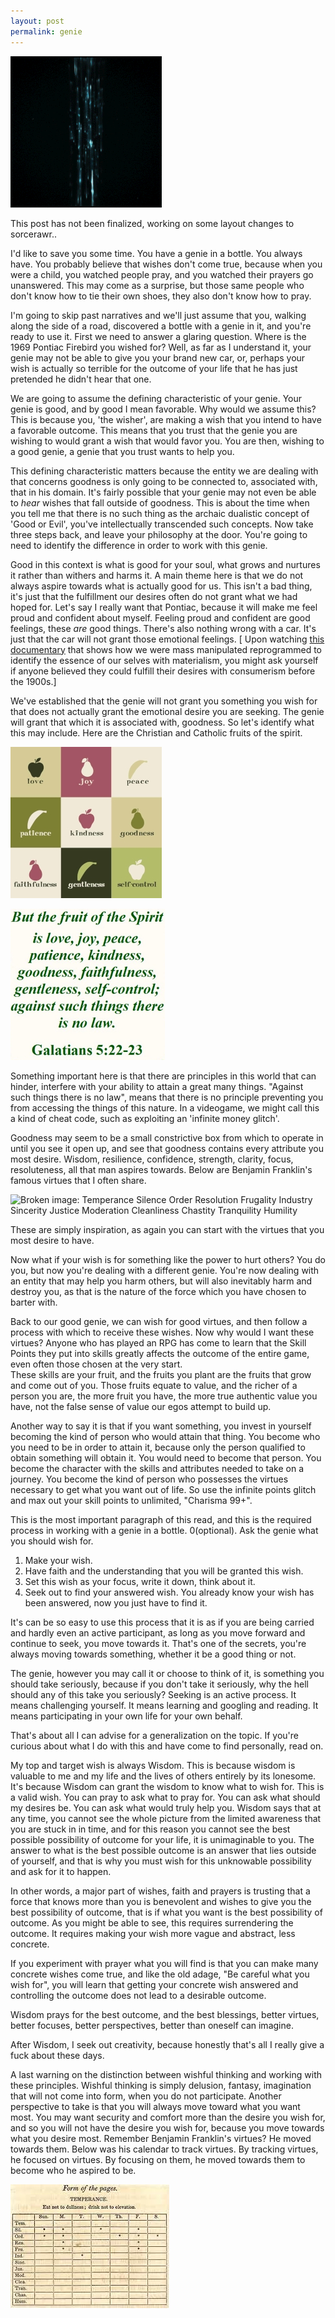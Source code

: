 ```yaml
---
layout: post
permalink: genie
---
```


<a href="{{ page.url }}"> ![image](/img/unused-energy-13.gif) </a>


This post has not been finalized, working on some layout changes to sorcerawr..

I'd like to save you some time. You have a genie in a bottle. You always have. You probably believe that
wishes don't come true, because when you were a child, you watched people pray, and you watched their prayers go unanswered.
This may come as a surprise, but those same people who don't know how to tie their own shoes, they also don't know how to pray.

I'm going to skip past narratives and we'll just assume that you, walking along the side of a road, discovered a bottle with a genie in it,
and you're ready to use it. First we need to answer a glaring question. Where is the 1969 Pontiac Firebird you wished for?
Well, as far as I understand it, your genie may not be able to give you your brand new car, or, perhaps your wish is actually so terrible for the
outcome of your life that he has just pretended he didn't hear that one.

We are going to assume the defining characteristic of your genie. Your genie is good, and by good I mean favorable. Why would we assume this?
This is because you, 'the wisher', are making a wish that you intend to have a favorable outcome. This means that you trust that the genie you
are wishing to would grant a wish that would favor you. You are then, wishing to a good genie, a genie that you trust wants to help you.

This defining characteristic matters because the entity we are dealing with that concerns goodness is only going to be connected to, associated with,
that in his domain. It's fairly possible that your genie may not even be able to *hear* wishes that fall outside of goodness. This is about the time
when you tell me that there is no such thing as the archaic dualistic concept of 'Good or Evil', you've intellectually transcended such concepts.
Now take three steps back, and leave your philosophy at the door. You're going to need to identify the difference in order to work with this genie.

Good in this context is what is good for your soul, what grows and nurtures it rather than withers and harms it. A main theme here is that we do not
always aspire towards what is actually good for us. This isn't a bad thing, it's just that the fulfillment our desires often do not grant what we had hoped for. Let's say I really want that Pontiac, because it will make me feel proud and confident about myself. Feeling proud and confident are good feelings, these *are* good things. There's also nothing wrong with a car. It's just that the car will not grant those emotional feelings.
[ Upon watching [this documentary](https://www.youtube.com/watch?v=DnPmg0R1M04&lc) that shows how we were mass manipulated reprogrammed to identify the essence of our selves with materialism, you might ask yourself if anyone believed they could fulfill their desires with consumerism before the 1900s.]

We've established that the genie will not grant you something you wish for that does not actually grant the emotional desire you are seeking. The genie will grant that which it is associated with, goodness. So let's identify what this may include. Here are the Christian and Catholic fruits of the spirit.

![broken image: Charity Joy Peace Patience Benignity Goodness Longanimity Mildness Faith Modesty Continency Chastity](/img/fruit.jpg)

![broken image: But the fruit of the spirit is love, joy, peace, patience, kindness, goodness, faithfulness, gentleness, self-control; against such things there is no law. Galatians 5:22-23](/img/spiritfruit.png)

Something important here is that there are principles in this world that can hinder, interfere with your ability to attain a great many things. "Against such things there is no law", means that there is no principle preventing you from accessing the things of this nature. In a videogame, we might call this a kind of cheat code, such as exploiting an 'infinite money glitch'.

Goodness may seem to be a small constrictive box from which to operate in until you see it open up, and see that goodness contains every attribute you most desire. Wisdom, resilience, confidence, strength, clarity, focus, resoluteness, all that man aspires towards. Below are Benjamin Franklin's famous virtues that I often share.   

![Broken image: Temperance Silence Order Resolution Frugality Industry Sincerity Justice Moderation Cleanliness Chastity Tranquility Humility](/img/benjaminvirtue.jpeg)

These are simply inspiration, as again you can start with the virtues that you most desire to have.

Now what if your wish is for something like the power to hurt others? You do you, but now you're dealing with a different genie. You're now dealing with an entity that may help you harm others, but will also inevitably harm and destroy you, as that is the nature of the force which you have chosen to barter with.

Back to our good genie, we can wish for good virtues, and then follow a process with which to receive these wishes. Now why would I want these virtues?
Anyone who has played an RPG has come to learn that the Skill Points they put into skills greatly affects the outcome of the entire game, even often those chosen at the very start.  
These skills are your fruit, and the fruits you plant are the fruits that grow and come out of you. Those fruits equate to value, and the richer of a
person you are, the more fruit you have, the more true authentic value you have, not the false sense of value our egos attempt to build up.

Another way to say it is that if you want something, you invest in yourself becoming the kind of person who would attain that thing. You become who you need to be in order to attain it, because only the person qualified to obtain something will obtain it. You would need to become that person.
You become the character with the skills and attributes needed to take on a journey.
You become the kind of person who possesses the virtues necessary to get what you want out of life.
So use the infinite points glitch and max out your skill points to unlimited, "Charisma 99+".

This is the most important paragraph of this read, and this is the required process in working with a genie in a bottle.
0(optional). Ask the genie what you should wish for.
1. Make your wish.
2. Have faith and the understanding that you will be granted this wish.
3. Set this wish as your focus, write it down, think about it.
4. Seek out to find your answered wish. You already know your wish has been answered, now you just have to find it.

It's can be so easy to use this process that it is as if you are being carried and hardly even an active participant, as long as you move forward
and continue to seek, you move towards it. That's one of the secrets, you're always moving towards something, whether it be a good thing or not.

The genie, however you may call it or choose to think of it, is something you should take seriously, because if you don't take it seriously, why the hell should any of this take you seriously? Seeking is an active process. It means challenging yourself. It means learning and googling and reading. It means participating in your own life for your own behalf.

That's about all I can advise for a generalization on the topic. If you're curious about what I do with this and have come to find personally, read on.

My top and target wish is always Wisdom. This is because wisdom is valuable to me and my life and the lives of others entirely by its lonesome.
It's because Wisdom can grant the wisdom to know what to wish for. This is a valid wish. You can pray to ask what to pray for. You can ask what
should my desires be. You can ask what would truly help you.
Wisdom says that at any time, you cannot see the whole picture from the limited awareness that you are stuck in in time, and for this reason you cannot see the best possible possibility of outcome for your life, it is unimaginable to you. The answer to what is the best possible outcome is an answer that lies outside of yourself, and that is why you must wish for this unknowable possibility and ask for it to happen.

In other words, a major part of wishes, faith and prayers is trusting that a force that knows more than you is benevolent and wishes to give you the best possibility of outcome, that is if what you want is the best possibility of outcome. As you might be able to see, this requires surrendering the outcome. It requires making your wish more vague and abstract, less concrete.

If you experiment with prayer what you will find is that you can make many concrete wishes come true, and like the old adage, "Be careful what you wish for", you will learn that getting your concrete wish answered and controlling the outcome does not lead to a desirable outcome.

Wisdom prays for the best outcome, and the best blessings, better virtues, better focuses, better perspectives, better than oneself can imagine.

After Wisdom, I seek out creativity, because honestly that's all I really give a fuck about these days.   

A last warning on the distinction between wishful thinking and working with these principles. Wishful thinking is simply delusion, fantasy, imagination that will not come into form, when you do not participate. Another perspective to take is that you will always move toward what you want most. You may want security and comfort more than the desire you wish for, and so you will not have the desire you wish for, because you move towards
what you desire most. Remember Benjamin Franklin's virtues? He moved towards them. Below was his calendar to track virtues. By tracking virtues, he focused on virtues. By focusing on them, he moved towards them to become who he aspired to be.

![Broken image: Benjamin Franklin's calendar tracking virtues with X crossmarks for each day he demonstrated these virtues in his life by day of the week](/img/benjamincalendar.jpg)
